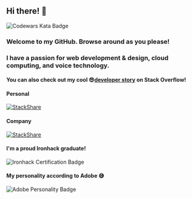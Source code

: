 ## Hi there! 👋
![Codewars Kata Badge](https://www.codewars.com/users/killSh0t_13/badges/small)

### Welcome to my GitHub. Browse around as you please!
### I have a passion for web development & design, cloud computing, and voice technology.
#### You can also check out my cool 😎[developer story](https://stackoverflow.com/story/killshot13) on Stack Overflow!

#### Personal
[![StackShare](http://img.shields.io/badge/tech-stack-0690fa.svg?style=flat)](https://stackshare.io/killshot13/personal-stack) 

#### Company
[![StackShare](http://img.shields.io/badge/tech-stack-0690fa.svg?style=flat)](https://stackshare.io/safe-this-home-llc/main-site-stack) 

#### I'm a proud Ironhack graduate!
![Ironhack Certification Badge](https://api.accredible.com/v1/frontend/credential_website_embed_image/badge/21766030)

#### My personality according to Adobe 😅
![Adobe Personality Badge](/friendly-superpower-xs.png)

